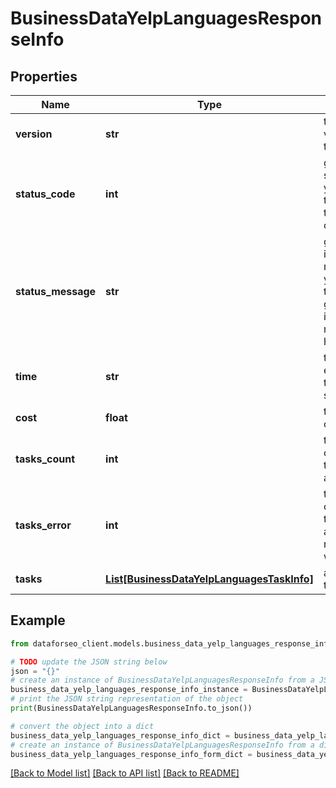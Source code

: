 # BusinessDataYelpLanguagesResponseInfo


## Properties

Name | Type | Description | Notes
------------ | ------------- | ------------- | -------------
**version** | **str** | the current version of the API | [optional] 
**status_code** | **int** | general status code you can find the full list of the response codes here | [optional] 
**status_message** | **str** | general informational message you can find the full list of general informational messages here | [optional] 
**time** | **str** | total execution time, seconds | [optional] 
**cost** | **float** | total tasks cost, USD | [optional] 
**tasks_count** | **int** | the number of tasks in the tasks array | [optional] 
**tasks_error** | **int** | the number of tasks in the tasks array returned with an error | [optional] 
**tasks** | [**List[BusinessDataYelpLanguagesTaskInfo]**](BusinessDataYelpLanguagesTaskInfo.md) | array of tasks | [optional] 

## Example

```python
from dataforseo_client.models.business_data_yelp_languages_response_info import BusinessDataYelpLanguagesResponseInfo

# TODO update the JSON string below
json = "{}"
# create an instance of BusinessDataYelpLanguagesResponseInfo from a JSON string
business_data_yelp_languages_response_info_instance = BusinessDataYelpLanguagesResponseInfo.from_json(json)
# print the JSON string representation of the object
print(BusinessDataYelpLanguagesResponseInfo.to_json())

# convert the object into a dict
business_data_yelp_languages_response_info_dict = business_data_yelp_languages_response_info_instance.to_dict()
# create an instance of BusinessDataYelpLanguagesResponseInfo from a dict
business_data_yelp_languages_response_info_form_dict = business_data_yelp_languages_response_info.from_dict(business_data_yelp_languages_response_info_dict)
```
[[Back to Model list]](../README.md#documentation-for-models) [[Back to API list]](../README.md#documentation-for-api-endpoints) [[Back to README]](../README.md)



